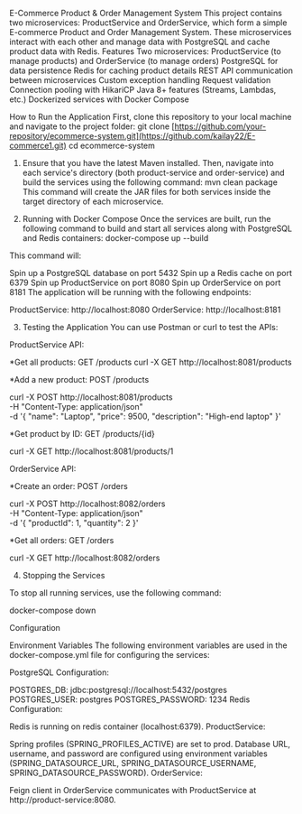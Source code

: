 E-Commerce Product & Order Management System
This project contains two microservices: ProductService and OrderService, which form a simple E-commerce Product and Order Management System. These microservices interact with each other and manage data with PostgreSQL and cache product data with Redis.
Features
Two microservices: ProductService (to manage products) and OrderService (to manage orders)
PostgreSQL for data persistence
Redis for caching product details
REST API communication between microservices
Custom exception handling
Request validation
Connection pooling with HikariCP
Java 8+ features (Streams, Lambdas, etc.)
Dockerized services with Docker Compose

How to Run the Application
First, clone this repository to your local machine and navigate to the project folder:
git clone [https://github.com/your-repository/ecommerce-system.git](https://github.com/kailay22/E-commerce1.git)
cd ecommerce-system

1. Ensure that you have the latest Maven installed. Then, navigate into each service's directory (both product-service and order-service) and build the services using the following command:
mvn clean package
This command will create the JAR files for both services inside the target directory of each microservice.

2. Running with Docker Compose
   Once the services are built, run the following command to build and start all services along with PostgreSQL and Redis containers:
   docker-compose up --build

This command will:

Spin up a PostgreSQL database on port 5432
Spin up a Redis cache on port 6379
Spin up ProductService on port 8080
Spin up OrderService on port 8181
The application will be running with the following endpoints:

ProductService: http://localhost:8080
OrderService: http://localhost:8181

3. Testing the Application
   You can use Postman or curl to test the APIs:

ProductService API:

*Get all products:
GET /products
curl -X GET http://localhost:8081/products

*Add a new product:
POST /products

curl -X POST http://localhost:8081/products \
-H "Content-Type: application/json" \
-d '{
"name": "Laptop",
"price": 9500,
"description": "High-end laptop"
}'

*Get product by ID:
GET /products/{id}

curl -X GET http://localhost:8081/products/1

OrderService API:

*Create an order:
POST /orders

curl -X POST http://localhost:8082/orders \
-H "Content-Type: application/json" \
-d '{
"productId": 1,
"quantity": 2
}'

*Get all orders:
GET /orders

curl -X GET http://localhost:8082/orders

4. Stopping the Services

To stop all running services, use the following command:

docker-compose down

Configuration

Environment Variables
The following environment variables are used in the docker-compose.yml file for configuring the services:

PostgreSQL Configuration:

POSTGRES_DB: jdbc:postgresql://localhost:5432/postgres
POSTGRES_USER: postgres
POSTGRES_PASSWORD: 1234
Redis Configuration:

Redis is running on redis container (localhost:6379).
ProductService:

Spring profiles (SPRING_PROFILES_ACTIVE) are set to prod.
Database URL, username, and password are configured using environment variables (SPRING_DATASOURCE_URL, SPRING_DATASOURCE_USERNAME, SPRING_DATASOURCE_PASSWORD).
OrderService:

Feign client in OrderService communicates with ProductService at http://product-service:8080.
